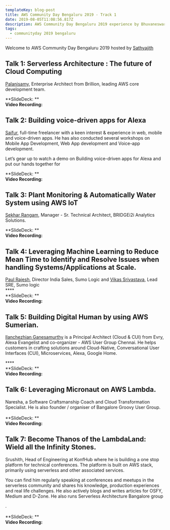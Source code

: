 ```yaml
---
templateKey: blog-post
title: AWS Community Day Bengaluru 2019 - Track 1
date: 2019-08-05T11:08:56.817Z
description: AWS Community Day Bengaluru 2019 experience by Bhuvaneswari Subramani
tags:
  - communityday 2019 bengaluru
---
```

Welcome to AWS Community Day Bengaluru 2019 hosted by [Sathyajith](https://www.linkedin.com/in/sathyabhat/)

## Talk 1: Serverless Architecture : The future of Cloud Computing

[Palanisamy](https://www.linkedin.com/in/palanisamy/), Enterprise Architect from Brillion, leading AWS core development team.

**SlideDeck: **\
**Video Recording:**

<Photo>



## Talk 2: Building voice-driven apps for Alexa

[Saifur](https://www.linkedin.com/in/saifurrahmanmohsin/), full-time freelancer with a keen interest & experience in web, mobile and voice-driven apps. He has also conducted several workshops on Mobile App Development, Web App development and Voice-app development. 

Let’s gear up to watch a demo on Building voice-driven apps for Alexa and put our hands together for

**SlideDeck: **\
**Video Recording:**

<Photo>

## Talk 3: Plant Monitoring & Automatically Water System using AWS IoT

[Sekhar Rangam](https://www.linkedin.com/in/sekharrangam/), Manager - Sr. Technical Architect, BRIDGEi2i Analytics Solutions.

**SlideDeck: **\
**Video Recording:**

<Photo>

## Talk 4: Leveraging Machine Learning to Reduce Mean Time to Identify and Resolve Issues when handling Systems/Applications at Scale.

 [Paul Rajesh](https://www.linkedin.com/in/paulrajesh/), Director India Sales, Sumo Logic and [Vikas Srivastava](https://www.linkedin.com/in/vikas-srivastava-47a6482b/), Lead SRE, Sumo logic\
****\
**SlideDeck: **\
**Video Recording:**

<Photo>

## Talk 5: Building Digital Human by using AWS Sumerian.

[Ilanchezhian Ganesamurthy](https://www.linkedin.com/in/ilanchezhian/) is a Principal Architect (Cloud & CUI) from Evry, Alexa Evangelist and co-organizer - AWS User Group Chennai. He helps customers in crafting solutions around Cloud-Native, Conversational User Interfaces (CUI), Microservices, Alexa, Google Home.

****\
**SlideDeck: **\
**Video Recording:**

<Photo>

## Talk 6: Leveraging Micronaut on AWS Lambda.

Naresha, a Software Craftsmanship Coach and Cloud Transformation Specialist. He is also founder / organiser of Bangalore Groovy User Group.\
\
**SlideDeck: **\
**Video Recording:**

<Photo>

## Talk 7: Become Thanos of the LambdaLand: Wield all the Infinity Stones.

Srushith, Head of Engineering at KonfHub where he is building a one stop platform for technical conferences. The platform is built on AWS stack, primarily using serverless and other associated services. 

You can find him regularly speaking at conferences and meetups in the serverless community and shares his knowledge, production experiences and real life challenges. He also actively blogs and writes articles for OSFY, Medium and D-Zone. He also runs Serverless Architecture Bangalore group.\
\
**SlideDeck: **\
**Video Recording:**

<Photo>

##
